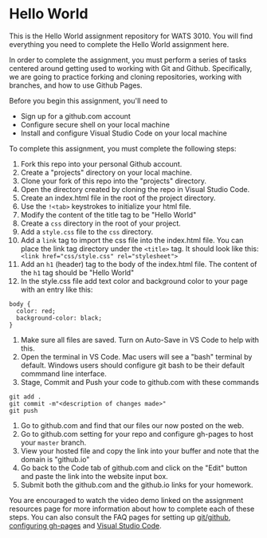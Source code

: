 Hello World
====================

This is the Hello World assignment repository for WATS 3010. You will find everything you need to complete the Hello World assignment here.

In order to complete the assignment, you must perform a series of tasks centered around getting used to working with Git and Github. Specifically, we are going to practice forking and cloning repositories, working with branches, and how to use Github Pages.

Before you begin this assignment, you'll need to   
* Sign up for a github.com account
* Configure secure shell on your local machine
* Install and configure Visual Studio Code on your local machine

To complete this assignment, you must complete the following steps:

1. Fork this repo into your personal Github account.
1. Create a "projects" directory on your local machine.
1. Clone your fork of this repo into the "projects" directory.
1. Open the directory created by cloning the repo in Visual Studio Code.
1. Create an index.html file in the root of the project directory.
1. Use the `!<tab>` keystrokes to initialize your html file.
1. Modify the content of the title tag to be "Hello World"
1. Create a `css` directory in the root of your project.
1. Add a `style.css` file to the `css` directory.
1. Add a `link` tag to import the css file into the index.html file. You can place the link tag directory under the `<title>` tag.  It should look like this: `  <link href="css/style.css" rel="stylesheet">`
1. Add an `h1` (header) tag to the body of the index.html file. The content of the `h1` tag should be "Hello World"
1. In the style.css file add text color and background color to your page with an entry like this:
```
body {
  color: red;
  background-color: black;
}
```
1. Make sure all files are saved.  Turn on Auto-Save in VS Code to help with this.
1. Open the terminal in VS Code.  Mac users will see a "bash" terminal by default.  Windows users should configure git bash to be their default commmand line interface.
1. Stage, Commit and Push your code to github.com with these commands
```
git add .
git commit -m"<description of changes made>"
git push
```
1. Go to github.com and find that our files our now posted on the web.  
1. Go to github.com setting for your repo and configure gh-pages to host your `master` branch.
1. View your hosted file and copy the link into your buffer and note that the domain is "github.io"
1. Go back to the Code tab of github.com and click on the "Edit" button and paste the link into the website input box.
1. Submit both the github.com and the github.io links for your homework.


You are encouraged to watch the video demo linked on the assignment resources page for more information about how to complete each of these steps.  You can also consult the FAQ pages for setting up [git/github](https://suwebdev.github.io/wats-lab-faq/first-question.html), [configuring gh-pages](https://suwebdev.github.io/wats-lab-faq/create-gh-pages-branch-to-host-html-from-github.html) and [Visual Studio Code](https://suwebdev.github.io/wats-lab-faq/second-question.html).

